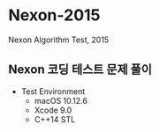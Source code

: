 # Nexon-2015
Nexon Algorithm Test, 2015

## Nexon 코딩 테스트 문제 풀이
- Test Environment
  - macOS 10.12.6
  - Xcode 9.0
  - C++14 STL
